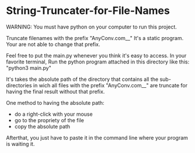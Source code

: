 # String-Truncater-for-File-Names

WARNING: You must have python on your computer to run this project.

Truncate filenames with the prefix "AnyConv.com__"
It's a static program. Your are not able to change that prefix.

Feel free to put the main.py whenever you think it's easy to access.
In your favorite terminal,
Run the python program attached in this directory like this: 
  "python3 main.py"

It's takes the absolute path of the directory that contains all the sub-directories 
in wich all files with the prefix "AnyConv.com__" are truncate for having the final result without that prefix.

One method to having the absolute path:
  - do a right-click with your mouse
  - go to the propriety of the file
  - copy the absolute path

Afterthat, you just have to paste it in the command line where your program is waiting it.

